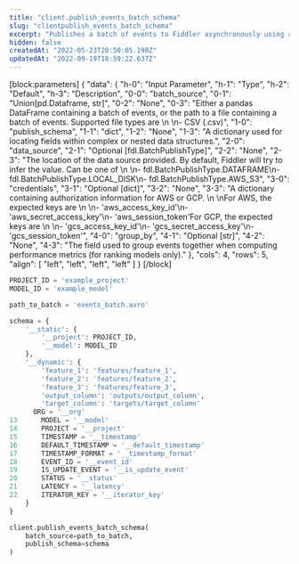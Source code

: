 ```yaml
---
title: "client.publish_events_batch_schema"
slug: "clientpublish_events_batch_schema"
excerpt: "Publishes a batch of events to Fiddler asynchronously using a schema for locating fields within complex data structures."
hidden: false
createdAt: "2022-05-23T20:50:05.198Z"
updatedAt: "2022-09-19T18:59:22.637Z"
---
```

[block:parameters]
{
  "data": {
    "h-0": "Input Parameter",
    "h-1": "Type",
    "h-2": "Default",
    "h-3": "Description",
    "0-0": "batch_source",
    "0-1": "Union[pd.Dataframe, str]",
    "0-2": "None",
    "0-3": "Either a pandas DataFrame containing a batch of events, or the path to a file containing a batch of events. Supported file types are  \n  \n- CSV (.csv)",
    "1-0": "publish_schema",
    "1-1": "dict",
    "1-2": "None",
    "1-3": "A dictionary used for locating fields within complex or nested data structures.",
    "2-0": "data_source",
    "2-1": "Optional [fdl.BatchPublishType]",
    "2-2": "None",
    "2-3": "The location of the data source provided. By default, Fiddler will try to infer the value. Can be one of  \n  \n- fdl.BatchPublishType.DATAFRAME\n- fdl.BatchPublishType.LOCAL_DISK\n- fdl.BatchPublishType.AWS_S3",
    "3-0": "credentials",
    "3-1": "Optional [dict]",
    "3-2": "None",
    "3-3": "A dictionary containing authorization information for AWS or GCP.  \n  \nFor AWS, the expected keys are  \n  \n- 'aws_access_key_id'\n- 'aws_secret_access_key'\n- 'aws_session_token'For GCP, the expected keys are  \n  \n- 'gcs_access_key_id'\n- 'gcs_secret_access_key'\n- 'gcs_session_token'",
    "4-0": "group_by",
    "4-1": "Optional [str]",
    "4-2": "None",
    "4-3": "The field used to group events together when computing performance metrics (for ranking models only)."
  },
  "cols": 4,
  "rows": 5,
  "align": [
    "left",
    "left",
    "left",
    "left"
  ]
}
[/block]

```python Usage
PROJECT_ID = 'example_project'
MODEL_ID = 'example_model'

path_to_batch = 'events_batch.avro'

schema = {
    '__static': {
        '__project': PROJECT_ID,
        '__model': MODEL_ID
    },
    '__dynamic': {
        'feature_1': 'features/feature_1',
        'feature_2': 'features/feature_2',
        'feature_3': 'features/feature_3',
        'output_column': 'outputs/output_column',
        'target_column': 'targets/target_column'
      ORG = '__org'
13      MODEL = '__model'
14      PROJECT = '__project'
15      TIMESTAMP = '__timestamp'
16      DEFAULT_TIMESTAMP = '__default_timestamp'
17      TIMESTAMP_FORMAT = '__timestamp_format'
18      EVENT_ID = '__event_id'
19      IS_UPDATE_EVENT = '__is_update_event'
20      STATUS = '__status'
21      LATENCY = '__latency'
22      ITERATOR_KEY = '__iterator_key'
    }
}

client.publish_events_batch_schema(
    batch_source=path_to_batch,
    publish_schema=schema
)
```